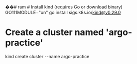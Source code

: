 ��#   r a m 
 # Install kind (requires Go or download binary)
GO111MODULE="on" go install sigs.k8s.io/kind@v0.29.0  
# Create a cluster named 'argo-practice'
kind create cluster --name argo-practice  

 
